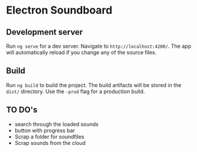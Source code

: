 # Electron Soundboard

## Development server

Run `ng serve` for a dev server. Navigate to `http://localhost:4200/`. The app will automatically reload if you change any of the source files.

## Build

Run `ng build` to build the project. The build artifacts will be stored in the `dist/` directory. Use the `-prod` flag for a production build.

## TO DO's
- search through the loaded sounds
- button with progress bar
- Scrap a folder for soundfiles
- Scrap sounds from the cloud
